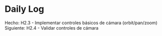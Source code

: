 ﻿# Daily Log

Hecho: H2.3 - Implementar controles básicos de cámara (orbit/pan/zoom)
Siguiente: H2.4 - Validar controles de cámara


